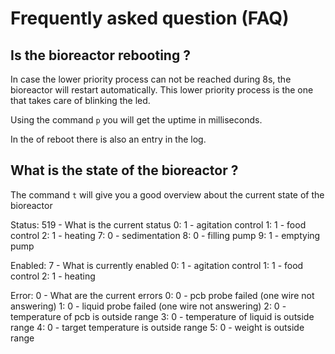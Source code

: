 Frequently asked question (FAQ)
===============================

Is the bioreactor rebooting ?
-----------------------------

In case the lower priority process can not be reached during 8s, the bioreactor will restart
automatically. This lower priority process is the one that takes care of blinking the
led.

Using the command `p` you will get the uptime in milliseconds.

In the of reboot there is also an entry in the log.

What is the state of the bioreactor ?
-------------------------------------

The command `t` will give you a good overview about the current state of the bioreactor

Status: 519 - What is the current status
0: 1 - agitation control
1: 1 - food control
2: 1 - heating
7: 0 - sedimentation
8: 0 - filling pump
9: 1 - emptying pump


Enabled: 7 - What is currently enabled
0: 1 - agitation control
1: 1 - food control
2: 1 - heating

Error: 0 - What are the current errors
0: 0 - pcb probe failed (one wire not answering)
1: 0 - liquid probe failed (one wire not answering)
2: 0 - temperature of pcb is outside range
3: 0 - temperature of liquid is outside range
4: 0 - target temperature is outside range
5: 0 - weight is outside range

